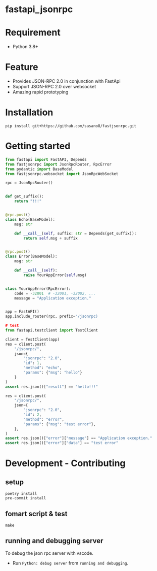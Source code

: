 # fastapi_jsonrpc
<!--
[![Version](https://img.shields.io/pypi/v/asy)](https://pypi.org/project/asy)
[![License: MIT](https://img.shields.io/badge/license-MIT-yellow.svg)](https://opensource.org/licenses/MIT)
-->

# Requirement

- Python 3.8+

# Feature

- Provides JSON-RPC 2.0 in conjunction with FastApi
- Support JSON-RPC 2.0 over websocket
- Amazing rapid prototyping

# Installation

``` shell
pip install git+https://github.com/sasano8/fastjsonrpc.git
```

# Getting started
``` Python
from fastapi import FastAPI, Depends
from fastjsonrpc import JsonRpcRouter, RpcError
from pydantic import BaseModel
from fastjsonrpc.websocket import JsonRpcWebSocket

rpc = JsonRpcRouter()


def get_suffix():
    return "!!!"


@rpc.post()
class Echo(BaseModel):
    msg: str

    def __call__(self, suffix: str = Depends(get_suffix)):
        return self.msg + suffix


@rpc.post()
class Error(BaseModel):
    msg: str

    def __call__(self):
        raise YourAppError(self.msg)


class YourAppError(RpcError):
    code = -32001  # -32001, -32002, ...
    message = "Application exception."


app = FastAPI()
app.include_router(rpc, prefix="/jsonrpc)

# test
from fastapi.testclient import TestClient

client = TestClient(app)
res = client.post(
    "/jsonrpc/",
    json={
        "jsonrpc": "2.0",
        "id": 1,
        "method": "echo",
        "params": {"msg": "hello"}
    }
)
assert res.json()["result"] == "hello!!!"

res = client.post(
    "/jsonrpc/",
    json={
        "jsonrpc": "2.0",
        "id": 2,
        "method": "error",
        "params": {"msg": "test error"},
    },
)
assert res.json()["error"]["message"] == "Application exception."
assert res.json()["error"]["data"] == "test error"
```

# Development - Contributing

## setup

``` shell
poetry install
pre-commit install
```

## fomart script & test

``` shell
make
```

## running and debugging server

To debug the json rpc server with vscode.

- Run `Python: debug server` from `running and debugging`.
